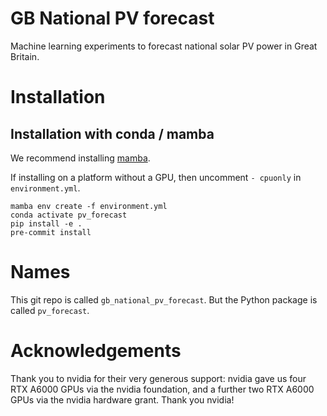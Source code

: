 # GB National PV forecast
Machine learning experiments to forecast national solar PV power in Great Britain.

# Installation

## Installation with conda / mamba
We recommend installing [mamba](https://github.com/mamba-org/mamba).

If installing on a platform without a GPU, then uncomment `- cpuonly` in `environment.yml`.

```shell
mamba env create -f environment.yml
conda activate pv_forecast
pip install -e .
pre-commit install
```

# Names

This git repo is called `gb_national_pv_forecast`. But the Python package is called `pv_forecast`.

# Acknowledgements

Thank you to nvidia for their very generous support: nvidia gave us four RTX A6000 GPUs via the nvidia foundation, and a further two RTX A6000 GPUs via the nvidia hardware grant. Thank you nvidia!